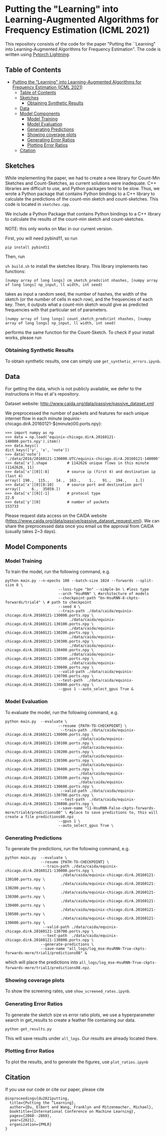 # Putting the "Learning" into Learning-Augmented Algorithms for Frequency Estimation (ICML 2021)

This repository consists of the code for the paper "Putting the ``Learning" into Learning-Augmented Algorithms for Frequency Estimation". The code is written using [Pytorch Lightning](https://github.com/PyTorchLightning/pytorch-lightning).

## Table of Contents

- [Putting the "Learning" into Learning-Augmented Algorithms for Frequency Estimation (ICML 2021)](#putting-the-learning-into-learning-augmented-algorithms-for-frequency-estimation-icml-2021)
  - [Table of Contents](#table-of-contents)
  - [Sketches](#sketches)
    - [Obtaining Synthetic Results](#obtaining-synthetic-results)
  - [Data](#data)
  - [Model Components](#model-components)
    - [Model Training](#model-training)
    - [Model Evaluation](#model-evaluation)
    - [Generating Predictions](#generating-predictions)
    - [Showing coverage plots](#showing-coverage-plots)
    - [Generating Error Ratios](#generating-error-ratios)
    - [Plotting Error Ratios](#plotting-error-ratios)
  - [Citation](#citation)

## Sketches

While implementing the paper, we had to create a new library for Count-Min Sketches and Count-Sketches, as current solutions were inadequate. C++ libraries are difficult to use, and Python packages tend to be slow. Thus, we wrote a Python package that contains Python bindings to a C++ library to calculate the predictions of the count-min sketch and count-sketches. This code is located in `sketches.cpp`.

We include a Python Package that contains Python bindings to a C++ library to calculate the results of the count-min sketch and count-sketches.

NOTE: this only works on Mac in our current version.

First, you will need pybind11, so run

`pip install pybind11`

Then, run

`sh build.sh` to install the sketches library. This library implements two functions:

```
[numpy array of long longs] cm_sketch_preds(int nhashes, [numpy array of long longs] np_input, ll width, int seed)
```

takes as input a random seed, the number of hashes, the width of the sketch (or the number of cells in each row), and the frequencies of each key. Then, it outputs what a count-min sketch would give as predicted frequencies with that particular set of parameters.

```
[numpy array of long longs] count_sketch_preds(int nhashes, [numpy array of long longs] np_input, ll width, int seed)
```

performs the same function for the Count-Sketch. To check if your install works, please run

### Obtaining Synthetic Results

To obtain synthetic results, one can simply use `get_synthetic_errors.ipynb`.

## Data

For getting the data, which is not publicly available, we defer to the instructions in Hsu et al's repository.

Dataset website: http://www.caida.org/data/passive/passive_dataset.xml

We preprocessed the number of packets and features for each unique internet flow in each minute (equinix-chicago.dirA.20160121-${minute}00.ports.npy):

```
>>> import numpy as np
>>> data = np.load('equinix-chicago.dirA.20160121-140000.ports.npy').item()
>>> data.keys()
dict_keys(['y', 'x', 'note'])
>>> data['note']
'./data/2016/20160121-130000.UTC/equinix-chicago.dirA.20160121-140000'
>>> data['x'].shape         # 1142626 unique flows in this minute
(1142626, 11)
>>> data['x'][0][:8]        # source ip (first 4) and destination ip (last 4)
array([ 198.,  115.,   14.,  163.,    1.,   91.,  194.,    1.])
>>> data['x'][0][8:10]      # source port and destination port
array([     6.,  35059.])
>>> data['x'][0][-1]        # protocol type
22.0
>>> data['y'][0]            # number of packets
153733
```

Please request data access on the CAIDA website (https://www.caida.org/data/passive/passive_dataset_request.xml). We can share the preprocessed data once you email us the approval from CAIDA (usually takes 2~3 days).

## Model Components

### Model Training

To train the model, run the following command, e.g.

```
python main.py --n-epochs 100 --batch-size 1024 --forwards --split-size 8 \
                        --loss-type "bn" --simple-bn \ #loss type
                        --arch "HsuRNN" \ #architecture of models
                        --checkpoint-path "bn-HsuRNN-8-ckpts-forwards/trial4" \ # path to checkpoint
                        --seed 4 \
                        --train-path ./data/caida/equinix-chicago.dirA.20160121-130000.ports.npy \
                             ./data/caida/equinix-chicago.dirA.20160121-130100.ports.npy \
                             ./data/caida/equinix-chicago.dirA.20160121-130200.ports.npy \
                             ./data/caida/equinix-chicago.dirA.20160121-130300.ports.npy \
                             ./data/caida/equinix-chicago.dirA.20160121-130400.ports.npy \
                             ./data/caida/equinix-chicago.dirA.20160121-130500.ports.npy \
                             ./data/caida/equinix-chicago.dirA.20160121-130600.ports.npy \
                        --valid-path ./data/caida/equinix-chicago.dirA.20160121-130700.ports.npy \
                        --test-path  ./data/caida/equinix-chicago.dirA.20160121-130800.ports.npy \
                        --gpus 1 --auto_select_gpus True &
```

### Model Evaluation

To evaluate the model, run the following command, e.g.

```
python main.py  --evaluate \
                        --resume {PATH-TO-CHECKPOINT} \
                         --train-path ./data/caida/equinix-chicago.dirA.20160121-130000.ports.npy \
                                 ./data/caida/equinix-chicago.dirA.20160121-130100.ports.npy \
                                 ./data/caida/equinix-chicago.dirA.20160121-130200.ports.npy \
                                 ./data/caida/equinix-chicago.dirA.20160121-130300.ports.npy \
                                 ./data/caida/equinix-chicago.dirA.20160121-130400.ports.npy \
                                 ./data/caida/equinix-chicago.dirA.20160121-130500.ports.npy \
                                 ./data/caida/equinix-chicago.dirA.20160121-130600.ports.npy \
                         --valid-path ./data/caida/equinix-chicago.dirA.20160121-130700.ports.npy \
                         --test-path  ./data/caida/equinix-chicago.dirA.20160121-130800.ports.npy \
                        --save-name "l1-HsuRNN-False-ckpts-forwards-more/trial4/predictions08" \ #place to save predictions to, this will create a file predictions08.npz
                        --gpus 1 \
                        --auto_select_gpus True \
```

### Generating Predictions

To generate the predictions, run the following command, e.g.

```
python main.py  --evaluate \
                --resume {PATH-TO-CHECKPOINT} \
                 --train-path ./data/caida/equinix-chicago.dirA.20160121-130000.ports.npy \
                         ./data/caida/equinix-chicago.dirA.20160121-130100.ports.npy \
                         ./data/caida/equinix-chicago.dirA.20160121-130200.ports.npy \
                         ./data/caida/equinix-chicago.dirA.20160121-130300.ports.npy \
                         ./data/caida/equinix-chicago.dirA.20160121-130400.ports.npy \
                         ./data/caida/equinix-chicago.dirA.20160121-130500.ports.npy \
                         ./data/caida/equinix-chicago.dirA.20160121-130600.ports.npy \
                 --valid-path ./data/caida/equinix-chicago.dirA.20160121-130700.ports.npy \
                 --test-path  ./data/caida/equinix-chicago.dirA.20160121-130800.ports.npy \
                --generate-predictions \
                --save-name "all_logs/log_mse-HsuRNN-True-ckpts-forwards-more/trial1/predictions08" &
```

which will place the predictions into `all_logs/log_mse-HsuRNN-True-ckpts-forwards-more/trial1/predictions08.npz`.

### Showing coverage plots

To show the screening rates, use `show_screened_rates.ipynb`.

### Generating Error Ratios

To generate the sketch size vs error ratio plots, we use a hyperparameter search in get_results to create a feather file containing our data.

`python get_results.py`

This will save results under `all_logs`. Our results are already located there.

### Plotting Error Ratios

To plot the results, and to generate the figures, use `plot_ratios.ipynb`

## Citation

If you use our code or cite our paper, please cite

```
@inproceedings{du2021putting,
  title={Putting the “Learning},
  author={Du, Elbert and Wang, Franklyn and Mitzenmacher, Michael},
  booktitle={International Conference on Machine Learning},
  pages={2860--2869},
  year={2021},
  organization={PMLR}
}
```

